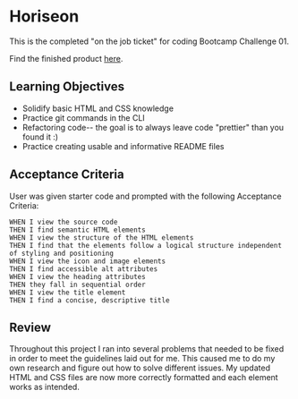 # Horiseon

This is the completed "on the job ticket" for coding Bootcamp Challenge 01.

Find the finished product <a href="https://github.com/psiko23/Horiseon">here</a>.

## Learning Objectives
* Solidify basic HTML and CSS knowledge
* Practice git commands in the CLI
* Refactoring code-- the goal is to always leave code "prettier" than you found it :)
* Practice creating usable and informative README files

## Acceptance Criteria
User was given starter code and prompted with the following Acceptance Criteria:

```
WHEN I view the source code
THEN I find semantic HTML elements
WHEN I view the structure of the HTML elements
THEN I find that the elements follow a logical structure independent of styling and positioning
WHEN I view the icon and image elements
THEN I find accessible alt attributes
WHEN I view the heading attributes
THEN they fall in sequential order
WHEN I view the title element
THEN I find a concise, descriptive title
```
## Review
Throughout this project I ran into several problems that needed to be fixed in order to meet the guidelines laid out for me. This caused me to do my own research and figure out how to solve different issues. My updated HTML and CSS files are now more correctly formatted and each element works as intended.
